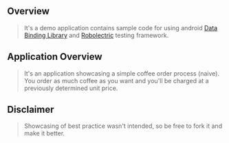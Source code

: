 ## Overview
> It's a demo application contains sample code for using 
android [Data Binding Library][data_binding_library] and [Robolectric][robolectric] testing framework.

## Application Overview
>It's an application showcasing a simple coffee order process (naive). You order as much coffee as you want and you'll be charged at a previously determined unit price.



## Disclaimer
> Showcasing of best practice wasn't intended, so be free to fork it and make 
it better.

[data_binding_library]: [https://developer.android.com/topic/libraries/data-binding/index.html]
[robolectric]: [http://robolectric.org/]